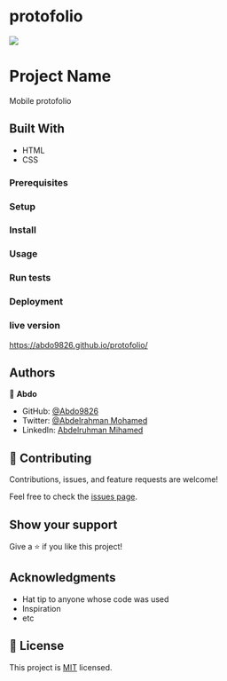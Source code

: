 # protofolio

![](https://img.shields.io/badge/Microverse-blueviolet)

# Project Name

Mobile protofolio

## Built With

- HTML
- CSS

### Prerequisites

### Setup

### Install

### Usage

### Run tests

### Deployment

### live version

https://abdo9826.github.io/protofolio/

## Authors

👤 **Abdo**

- GitHub: [@Abdo9826](https://github.com/Abdo9826)
- Twitter: [@Abdelrahman Mohamed](https://twitter.com/abodyalex1)
- LinkedIn: [Abdelruhman Mihamed](https://www.linkedin.com/in/abdelruhman-mihamed-a42667179/)

## 🤝 Contributing

Contributions, issues, and feature requests are welcome!

Feel free to check the [issues page](../../issues/).

## Show your support

Give a ⭐️ if you like this project!

## Acknowledgments

- Hat tip to anyone whose code was used
- Inspiration
- etc

## 📝 License

This project is [MIT](./MIT.md) licensed.
